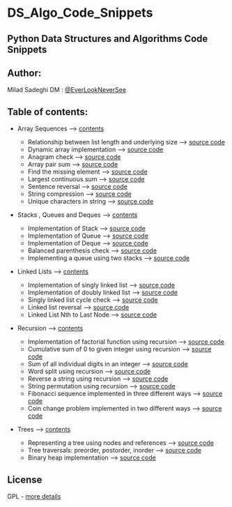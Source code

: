 # DS_Algo_Code_Snippets

## Python Data Structures and Algorithms Code Snippets

## Author:
Milad Sadeghi DM : [@EverLookNeverSee](https://github.com/EverLookNeverSee)

## Table of contents:
* Array Sequences --> [contents](/code_snippets/01_Array_Sequences)
    * Relationship between list length and underlying size --> [source code](/code_snippets/01_Array_Sequences/Number_01.py)
    * Dynamic array implementation --> [source code](/code_snippets/01_Array_Sequences/Number_02.py)
    * Anagram check --> [source code](/code_snippets/01_Array_Sequences/Number_03.py)
    * Array pair sum --> [source code](/code_snippets/01_Array_Sequences/Number_04.py)
    * Find the missing element --> [source code](/code_snippets/01_Array_Sequences/Number_05.py)
    * Largest continuous sum --> [source code](/code_snippets/01_Array_Sequences/Number_06.py)
    * Sentence reversal --> [source code](/code_snippets/01_Array_Sequences/Number_07.py)
    * String compression --> [source code](/code_snippets/01_Array_Sequences/Number_08.py)
    * Unique characters in string --> [source code](/code_snippets/01_Array_Sequences/Number_09.py)


* Stacks , Queues and Deques --> [contents](/code_snippets/02_Stacks_Queues_Deques)
    * Implementation of Stack --> [source code](/code_snippets/02_Stacks_Queues_Deques/Number_01.py)
    * Implementation of Queue --> [source code](/code_snippets/02_Stacks_Queues_Deques/Number_02.py)
    * Implementation of Deque --> [source code](/code_snippets/02_Stacks_Queues_Deques/Number_03.py)
    * Balanced parenthesis check --> [source code](/code_snippets/02_Stacks_Queues_Deques/Number_04.py)
    * Implementing a queue using two stacks --> [source code](/code_snippets/02_Stacks_Queues_Deques/Number_05.py)


* Linked Lists --> [contents](code_snippets/03_Linked_Lists)
    * Implementation of singly linked list --> [source code](/code_snippets/03_Linked_Lists/Number_01.py)
    * Implementation of doubly linked list --> [source code](/code_snippets/03_Linked_Lists/Number_02.py)
    * Singly linked list cycle check --> [source code](/code_snippets/03_Linked_Lists/Number_03.py)
    * Linked list reversal --> [source code](/code_snippets/03_Linked_Lists/Number_04.py)
    * Linked List Nth to Last Node --> [source code](/code_snippets/03_Linked_Lists/Number_05.py)


* Recursion --> [contents](code_snippets/04_Recursion)
    * Implementation of factorial function using recursion --> [source code](/code_snippets/04_Recursion/Number_01.py)
    * Cumulative sum of 0 to given integer using recursion --> [source code](/code_snippets/04_Recursion/Number_02.py)
    * Sum of all individual digits in an integer --> [source code](/code_snippets/04_Recursion/Number_03.py)
    * Word split using recursion --> [source code](/code_snippets/04_Recursion/Number_04.py)
    * Reverse a string using recursion --> [source code](/code_snippets/04_Recursion/Number_05.py)
    * String permutation using recursion --> [source code](/code_snippets/04_Recursion/Number_06.py)
    * Fibonacci sequence implemented in three different ways --> [source code](/code_snippets/04_Recursion/Number_07.py)
    * Coin change problem implemented in two different ways --> [source code](/code_snippets/04_Recursion/Number_08.py)
   
 
* Trees --> [contents](/code_snippets/05_Trees)
    * Representing a tree using nodes and references --> [source code](/code_snippets/05_Trees/Number_01.py)
    * Tree traversals: preorder, postorder, inorder --> [source code](/code_snippets/05_Trees/Number_02.py)
    * Binary heap implementation --> [source code](/code_snippets/05_Trees/Number_03.py)
  
## License
GPL - [more details](LICENSE)

